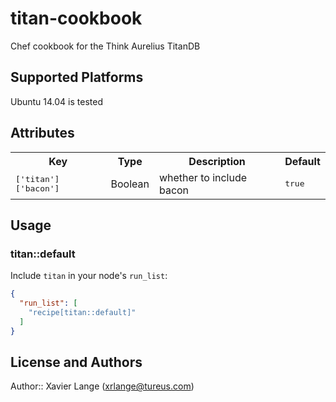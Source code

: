 # titan-cookbook

Chef cookbook for the Think Aurelius TitanDB

## Supported Platforms

Ubuntu 14.04 is tested

## Attributes

<table>
  <tr>
    <th>Key</th>
    <th>Type</th>
    <th>Description</th>
    <th>Default</th>
  </tr>
  <tr>
    <td><tt>['titan']['bacon']</tt></td>
    <td>Boolean</td>
    <td>whether to include bacon</td>
    <td><tt>true</tt></td>
  </tr>
</table>

## Usage

### titan::default

Include `titan` in your node's `run_list`:

```json
{
  "run_list": [
    "recipe[titan::default]"
  ]
}
```

## License and Authors

Author:: Xavier Lange (<xrlange@tureus.com>)
